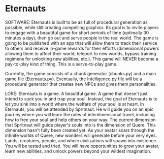 # Eternauts
SOFTWARE:
Eternauts is built to be as full of procedural generation as possible, while still creating compelling graphics. Its goal is to invite players to engage with a beautiful game for short periods of time (optimally 30 minutes a day), then go out and serve people in the real world. The game is going to be published with an app that will allow them to track their service to others and receive in-game rewards for their efforts (dimensional powers allowing them to affect their world, teleport to new worlds, bypass training regimens for unlocking new abilities, etc.). This game will NEVER become a pay-to-play kind of thing. This is a serve-to-play game.

Currently, the game consists of a chunk generator (chunks.py) and a main game file (Eternauts.py). Eventually, the Intelligence.py file will be a procedural generator that creates new NPCs and gives them personalities.

LORE:
Eternauts is a game. A beautiful game. A game that doesn't just intend to suck you in and trap your soul. Instead, the goal of Eternauts is to let you sink into a world where the welfare of your soul is at heart. In Eternauts, you will be attended by Spritnaut. He will guide you on an epic journey where you will learn the rules of interdimensional travel, including how to free your soul and help others on your way. The current dimension that Spritnaut will guide player's souls into is the dimension of Quere. This dimension hasn't fully been created yet. As your avatar soars through the infinite worlds of Quere, new wonders will generate before your very eyes. Lands, creatures, people, and whole civilizations will spawn into existence. You will be tested and tried. You will have opportunities to grow your avatar, learn new abilities, and unlock powers beyond your wildest imagination.